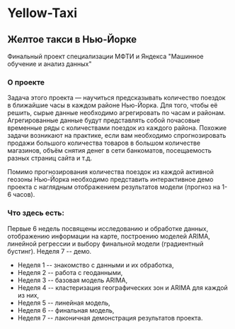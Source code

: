 # Yellow-Taxi
## Желтое такси в Нью-Йорке
Финальный проект специализации МФТИ и Яндекса "Машинное обучение и анализ данных"

### О проекте
Задача этого проекта — научиться предсказывать количество поездок в ближайшие часы в каждом районе Нью-Йорка. Для того, чтобы её решить, сырые данные необходимо агрегировать по часам и районам. Агрегированные данные будут представлять собой почасовые временные ряды с количествами поездок из каждого района. Похожие задачи возникают на практике, если вам необходимо спрогнозировать продажи большого количества товаров в большом количестве магазинов, объём снятия денег в сети банкоматов, посещаемость разных страниц сайта и т.д.

Помимо прогнозирования количества поездок из каждой активной геозоны Нью-Йорка необходимо представить интерактивное демо проекта с наглядным отображением результатов модели (прогноз на 1-6 часов).

### Что здесь есть:
Первые 6 недель посвящены исследованию и обработке данных, отображению информации на карте, построению моделей ARIMA, линейной регрессии и выбору финальной модели (градиентный бустинг). Неделя 7 -- демо.

- Неделя 1 -- знакомство с данными и их обработка,
- Неделя 2 -- работа с геоданными,
- Неделя 3 -- базовая модель ARIMA,
- Неделя 4 -- кластеризация географических зон и ARIMA для каждой из них,
- Неделя 5 -- линейная модель,
- Неделя 6 -- финальная модель,
- Неделя 7 -- лаконичная демонстрация результатов проекта.
